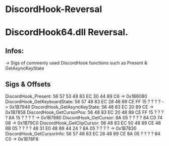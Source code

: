 # DiscordHook-Reversal

# DiscordHook64.dll Reversal.

## Infos: 

-> Sigs of commenly used DiscordHook functions such as Present & GetAsyncKeyState

## Sigs & Offsets

DiscordHook_Present: 56 57 53 48 83 EC 30 44 89 C6 -> 0x1B6080
DiscordHook_GetKeyboardState: 56 57 48 83 EC 28 48 89 CE FF 15 ? ? ? ? -> 0x1B7948
DiscordHook_GetAsyncKeyState: 56 48 83 EC 20 89 CE -> 0x1B7858
DiscordHook_GetCursorPos: 56 48 83 EC 20 48 89 CE FF 15 ? ? ? ? 8A 15 ? ? ? ? -> 0x1B7880
DiscordHook_GetCursor: 8A 05 ? ? ? ? 84 C0 74 08 -> 0x1B79C0
DiscordHook_GetClipCursor: 56 48 83 EC 50 48 89 CE 48 8B 05 ? ? ? ? 48 31 E0 48 89 44 24 ? 8A 05 ? ? ? ? -> 0x1B7830
DiscordHook_GetCursorInfo: 56 57 48 83 EC 28 48 89 CE 8A 05 ? ? ? ? 84 C0 -> 0x1B78F8
